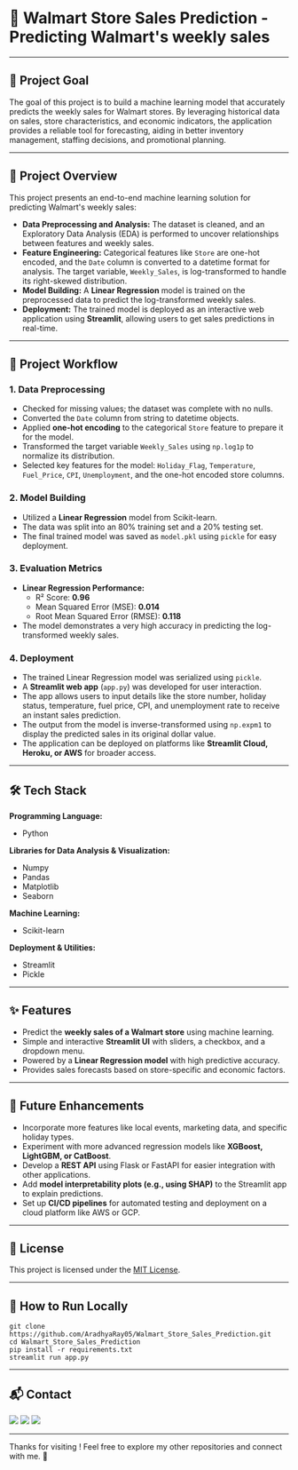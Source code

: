 # 🛒 Walmart Store Sales Prediction  - Predicting Walmart's weekly sales

---

## 📌 Project Goal
The goal of this project is to build a machine learning model that accurately predicts the weekly sales for Walmart stores. By leveraging historical data on sales, store characteristics, and economic indicators, the application provides a reliable tool for forecasting, aiding in better inventory management, staffing decisions, and promotional planning.

---

## 📖 Project Overview
This project presents an end-to-end machine learning solution for predicting Walmart's weekly sales:

- **Data Preprocessing and Analysis:** The dataset is cleaned, and an Exploratory Data Analysis (EDA) is performed to uncover relationships between features and weekly sales.
- **Feature Engineering:** Categorical features like `Store` are one-hot encoded, and the `Date` column is converted to a datetime format for analysis. The target variable, `Weekly_Sales`, is log-transformed to handle its right-skewed distribution.
- **Model Building:** A **Linear Regression** model is trained on the preprocessed data to predict the log-transformed weekly sales.
- **Deployment:** The trained model is deployed as an interactive web application using **Streamlit**, allowing users to get sales predictions in real-time.

---

## 🔄 Project Workflow

### 1. Data Preprocessing
- Checked for missing values; the dataset was complete with no nulls.
- Converted the `Date` column from string to datetime objects.
- Applied **one-hot encoding** to the categorical `Store` feature to prepare it for the model.
- Transformed the target variable `Weekly_Sales` using `np.log1p` to normalize its distribution.
- Selected key features for the model: `Holiday_Flag`, `Temperature`, `Fuel_Price`, `CPI`, `Unemployment`, and the one-hot encoded store columns.

### 2. Model Building
- Utilized a **Linear Regression** model from Scikit-learn.
- The data was split into an 80% training set and a 20% testing set.
- The final trained model was saved as `model.pkl` using `pickle` for easy deployment.

### 3. Evaluation Metrics
- **Linear Regression Performance:**
  - R² Score: **0.96**
  - Mean Squared Error (MSE): **0.014**
  - Root Mean Squared Error (RMSE): **0.118**
- The model demonstrates a very high accuracy in predicting the log-transformed weekly sales.

### 4. Deployment
- The trained Linear Regression model was serialized using `pickle`.
- A **Streamlit web app** (`app.py`) was developed for user interaction.
- The app allows users to input details like the store number, holiday status, temperature, fuel price, CPI, and unemployment rate to receive an instant sales prediction.
- The output from the model is inverse-transformed using `np.expm1` to display the predicted sales in its original dollar value.
- The application can be deployed on platforms like **Streamlit Cloud, Heroku, or AWS** for broader access.

---

## 🛠 Tech Stack

**Programming Language:**
- Python

**Libraries for Data Analysis & Visualization:**
- Numpy
- Pandas
- Matplotlib
- Seaborn

**Machine Learning:**
- Scikit-learn

**Deployment & Utilities:**
- Streamlit
- Pickle

---


## ✨ Features
- Predict the **weekly sales of a Walmart store** using machine learning.
- Simple and interactive **Streamlit UI** with sliders, a checkbox, and a dropdown menu.
- Powered by a **Linear Regression model** with high predictive accuracy.
- Provides sales forecasts based on store-specific and economic factors.

---

## 🚀 Future Enhancements
- Incorporate more features like local events, marketing data, and specific holiday types.
- Experiment with more advanced regression models like **XGBoost, LightGBM, or CatBoost**.
- Develop a **REST API** using Flask or FastAPI for easier integration with other applications.
- Add **model interpretability plots (e.g., using SHAP)** to the Streamlit app to explain predictions.
- Set up **CI/CD pipelines** for automated testing and deployment on a cloud platform like AWS or GCP.

---

## 📄 License

This project is licensed under the [MIT License](LICENSE).

---

## 📌 How to Run Locally

```
git clone https://github.com/AradhyaRay05/Walmart_Store_Sales_Prediction.git
cd Walmart_Store_Sales_Prediction
pip install -r requirements.txt
streamlit run app.py
```
---

## 📬 Contact

<p>
  <a href="mailto:aradhyaray99@gmail.com"><img src="https://img.shields.io/badge/Email-D14836?style=for-the-badge&logo=gmail&logoColor=white" /></a>
  <a href="www.linkedin.com/in/rayaradhya"><img src="https://img.shields.io/badge/LinkedIn-blue?style=for-the-badge&logo=linkedin&logoColor=white" /></a>
  <a href="https://github.com/AradhyaRay05"><img src="https://img.shields.io/badge/GitHub-181717?style=for-the-badge&logo=github&logoColor=white" /></a>
</p>

---

Thanks for visiting ! Feel free to explore my other repositories and connect with me. 🚀
